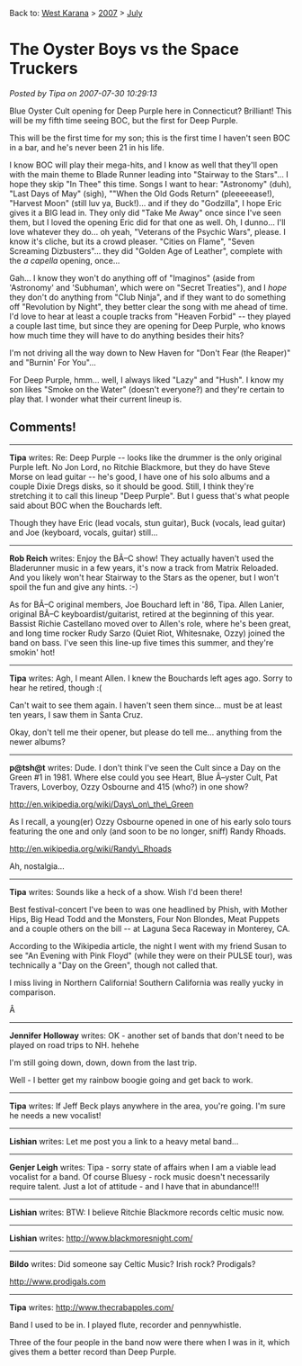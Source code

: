 Back to: [West Karana](/posts/westkarana.md) > [2007](/posts/2007/westkarana.md) > [July](./westkarana.md)
# The Oyster Boys vs the Space Truckers

*Posted by Tipa on 2007-07-30 10:29:13*

Blue Oyster Cult opening for Deep Purple here in Connecticut? Brilliant! This will be my fifth time seeing BOC, but the first for Deep Purple.

This will be the first time for my son; this is the first time I haven't seen BOC in a bar, and he's never been 21 in his life.

I know BOC will play their mega-hits, and I know as well that they'll open with the main theme to Blade Runner leading into "Stairway to the Stars"... I hope they skip "In Thee" this time. Songs I want to hear: "Astronomy" (duh), "Last Days of May" (sigh), ""When the Old Gods Return" (pleeeeease!), "Harvest Moon" (still luv ya, Buck!)... and if they do "Godzilla", I hope Eric gives it a BIG lead in. They only did "Take Me Away" once since I've seen them, but I loved the opening Eric did for that one as well. Oh, I dunno... I'll love whatever they do... oh yeah, "Veterans of the Psychic Wars", please. I know it's cliche, but its a crowd pleaser. "Cities on Flame", "Seven Screaming Dizbusters"... they did "Golden Age of Leather", complete with the *a capella* opening, once...

Gah... I know they won't do anything off of "Imaginos" (aside from 'Astronomy' and 'Subhuman', which were on "Secret Treaties"), and I *hope* they don't do anything from "Club Ninja", and if they want to do something off "Revolution by Night", they better clear the song with me ahead of time. I'd love to hear at least a couple tracks from "Heaven Forbid" -- they played a couple last time, but since they are opening for Deep Purple, who knows how much time they will have to do anything besides their hits?

I'm not driving all the way down to New Haven for "Don't Fear (the Reaper)" and "Burnin' For You"...

For Deep Purple, hmm... well, I always liked "Lazy" and "Hush". I know my son likes "Smoke on the Water" (doesn't everyone?) and they're certain to play that. I wonder what their current lineup is.
## Comments!

---

**Tipa** writes: Re: Deep Purple -- looks like the drummer is the only original Purple left. No Jon Lord, no Ritchie Blackmore, but they do have Steve Morse on lead guitar -- he's good, I have one of his solo albums and a couple Dixie Dregs disks, so it should be good. Still, I think they're stretching it to call this lineup "Deep Purple". But I guess that's what people said about BOC when the Bouchards left.

Though they have Eric (lead vocals, stun guitar), Buck (vocals, lead guitar) and Joe (keyboard, vocals, guitar) still...

---

**Rob Reich** writes: Enjoy the BÃ–C show! They actually haven't used the Bladerunner music in a few years, it's now a track from Matrix Reloaded. And you likely won't hear Stairway to the Stars as the opener, but I won't spoil the fun and give any hints. :-)

As for BÃ–C original members, Joe Bouchard left in '86, Tipa. Allen Lanier, original BÃ–C keyboardist/guitarist, retired at the beginning of this year. Bassist Richie Castellano moved over to Allen's role, where he's been great, and long time rocker Rudy Sarzo (Quiet Riot, Whitesnake, Ozzy) joined the band on bass. I've seen this line-up five times this summer, and they're smokin' hot!

---

**Tipa** writes: Agh, I meant Allen. I knew the Bouchards left ages ago. Sorry to hear he retired, though :(

Can't wait to see them again. I haven't seen them since... must be at least ten years, I saw them in Santa Cruz.

Okay, don't tell me their opener, but please do tell me... anything from the newer albums?

---

**p@tsh@t** writes: Dude. I don't think I've seen the Cult since a Day on the Green #1 in 1981. Where else could you see Heart, Blue Ã–yster Cult, Pat Travers, Loverboy, Ozzy Osbourne and 415 (who?) in one show?

http://en.wikipedia.org/wiki/Days\_on\_the\_Green

As I recall, a young(er) Ozzy Osbourne opened in one of his early solo tours featuring the one and only (and soon to be no longer, sniff) Randy Rhoads.

http://en.wikipedia.org/wiki/Randy\_Rhoads 

Ah, nostalgia...

---

**Tipa** writes: Sounds like a heck of a show. Wish I'd been there!

Best festival-concert I've been to was one headlined by Phish, with Mother Hips, Big Head Todd and the Monsters, Four Non Blondes, Meat Puppets and a couple others on the bill -- at Laguna Seca Raceway in Monterey, CA.

According to the Wikipedia article, the night I went with my friend Susan to see "An Evening with Pink Floyd" (while they were on their PULSE tour), was technically a "Day on the Green", though not called that.

I miss living in Northern California! Southern California was really yucky in comparison.

Â 

---

**Jennifer Holloway** writes: OK - another set of bands that don't need to be played on road trips to NH. hehehe

I'm still going down, down, down from the last trip.

Well - I better get my rainbow boogie going and get back to work.

---

**Tipa** writes: If Jeff Beck plays anywhere in the area, you're going. I'm sure he needs a new vocalist!

---

**Lishian** writes: Let me post you a link to a heavy metal band...

---

**Genjer Leigh** writes: Tipa - sorry state of affairs when I am a viable lead vocalist for a band. Of course Bluesy - rock music doesn't necessarily require talent. Just a lot of attitude - and I have that in abundance!!!

---

**Lishian** writes: BTW: I believe Ritchie Blackmore records celtic music now.

---

**Lishian** writes: http://www.blackmoresnight.com/

---

**Bildo** writes: Did someone say Celtic Music? Irish rock? Prodigals?

http://www.prodigals.com

---

**Tipa** writes: http://www.thecrabapples.com/

Band I used to be in. I played flute, recorder and pennywhistle.

Three of the four people in the band now were there when I was in it, which gives them a better record than Deep Purple.

